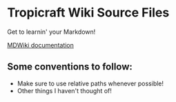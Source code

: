 # Tropicraft Wiki Source Files

Get to learnin' your Markdown!

[MDWiki documentation](http://dynalon.github.io/mdwiki/#!index.md)

## Some conventions to follow:
- Make sure to use relative paths whenever possible!
- Other things I haven't thought of!
